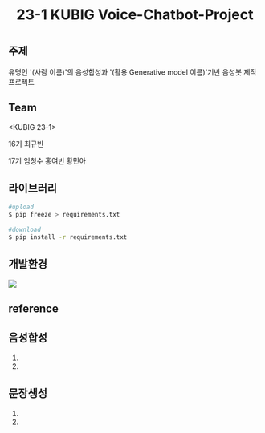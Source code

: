 <h1 align="center"> 
23-1 KUBIG Voice-Chatbot-Project
<h1/>
  
## 주제

유명인 '(사람 이름)'의 음성합성과 '(활용 Generative model 이름)'기반 음성봇 제작 프로젝트  
  
## Team

<KUBIG 23-1> 

16기 최규빈
  
17기 임청수 홍여빈 황민아
  
## 라이브러리  

```bash
#upload
$ pip freeze > requirements.txt
  
#download
$ pip install -r requirements.txt
```  
  
## 개발환경

<img src="https://img.shields.io/badge/Python-3776AB?style=for-the-badge&logo=Python&logoColor=white">

## reference

## 음성합성
  1.
  2.
  
## 문장생성
  1.
  2. 



  
  
